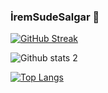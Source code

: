 ### İremSudeSalgar 👋

[![GitHub Streak](https://streak-stats.demolab.com?user=iremsalgar&theme=android-dark&locale=tr)](https://git.io/streak-stats)

![Github stats 2](https://github-readme-stats.vercel.app/api?username=iremsalgar&show_icons=true&theme=radical)

[![Top Langs](https://github-readme-stats.vercel.app/api/top-langs/?username=iremsalgar&langs_count=8&show_icons=true&theme=radical)](https://github.com/anuraghazra/github-readme-stats)
